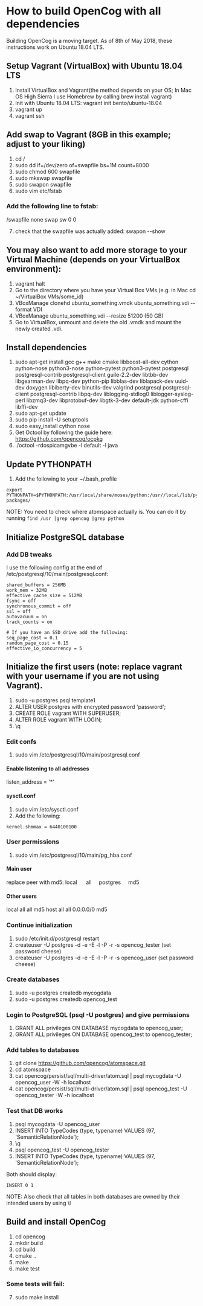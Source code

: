 # How to build OpenCog with all dependencies #

Building OpenCog is a moving target. As of 8th of May 2018, these instructions work on Ubuntu 18.04 LTS.

## Setup Vagrant (VirtualBox) with Ubuntu 18.04 LTS

1. Install VirtualBox and Vagrant(the method depends on your OS; In Mac OS High Sierra I use Homebrew by calling brew install vagrant)
2. Init with Ubuntu 18.04 LTS: vagrant init bento/ubuntu-18.04
3. vagrant up
4. vagrant ssh

## Add swap to Vagrant (8GB in this example; adjust to your liking)

1. cd /
2. sudo dd if=/dev/zero of=swapfile bs=1M count=8000
3. sudo chmod 600 swapfile
4. sudo mkswap swapfile
5. sudo swapon swapfile
6. sudo vim etc/fstab

### Add the following line to fstab:
/swapfile none swap sw 0 0

7. check that the swapfile was actually added: swapon --show

## You may also want to add more storage to your Virtual Machine (depends on your VirtualBox environment):

1. vagrant halt
2. Go to the directory where you have your Virtual Box VMs (e.g. in Mac cd ~/VirtualBox VMs/some_id)
3. VBoxManage clonehd ubuntu_something.vmdk ubuntu_something.vdi --format VDI
4. VBoxManage ubuntu_something.vdi --resize 51200 (50 GB)
5. Go to VirtualBox, unmount and delete the old .vmdk and mount the newly created .vdi.

## Install dependencies

1. sudo apt-get install gcc g++ make cmake libboost-all-dev cython python-nose python3-nose python-pytest python3-pytest postgresql postgresql-contrib postgresql-client guile-2.2-dev libtbb-dev libgearman-dev libpq-dev python-pip libblas-dev liblapack-dev uuid-dev doxygen libiberty-dev binutils-dev valgrind postgresql postgresql-client postgresql-contrib libpq-dev liblogging-stdlog0 liblogger-syslog-perl libzmq3-dev libprotobuf-dev libgtk-3-dev default-jdk python-cffi libffi-dev
2. sudo apt-get update
3. sudo pip install -U setuptools
4. sudo easy_install cython nose
5. Get Octool by following the guide here: https://github.com/opencog/ocpkg
6. ./octool -rdospicamgvbe -l default -l java


## Update PYTHONPATH

1. Add the following to your ~/.bash_profile
```
export PYTHONPATH=$PYTHONPATH:/usr/local/share/moses/python:/usr//local/lib/python3.5/dist-packages/ 
```

NOTE: You need to check where atomspace actually is. You can do it by running `find /usr |grep opencog |grep python`

## Initialize PostgreSQL database

### Add DB tweaks

I use the following config at the end of /etc/postgresql/10/main/postgresql.conf:

```
shared_buffers = 256MB
work_mem = 32MB
effective_cache_size = 512MB
fsync = off
synchronous_commit = off
ssl = off
autovacuum = on
track_counts = on

# If you have an SSD drive add the following:
seq_page_cost = 0.1
random_page_cost = 0.15
effective_io_concurrency = 5
```

## Initialize the first users (note: replace vagrant with your username if you are not using Vagrant).

1. sudo -u postgres psql template1
2. ALTER USER postgres with encrypted password 'password';
3. CREATE ROLE vagrant WITH SUPERUSER;
4. ALTER ROLE vagrant WITH LOGIN;
5. \q

### Edit confs
1. sudo vim /etc/postgresql/10/main/postgresql.conf

#### Enable listening to all addresses
listen_address = '*'

#### sysctl.conf
1. sudo vim /etc/sysctl.conf
2. Add the following:

```
kernel.shmmax = 6440100100
```

### User permissions
1. sudo vim /etc/postgresql/10/main/pg_hba.conf

#### Main user
replace peer with md5:
local      all     postgres     md5

#### Other users
local all all   md5
host all all 0.0.0.0/0 md5

### Continue initialization

1. sudo /etc/init.d/postgresql restart
2. createuser -U postgres -d -e -E -l -P -r -s opencog_tester         (set password cheese)
3. createuser -U postgres -d -e -E -l -P -r -s opencog_user           (set password cheese)

### Create databases

1. sudo -u postgres createdb mycogdata
2. sudo -u postgres createdb opencog_test

### Login to PostgreSQL (psql -U postgres) and give permissions

1. GRANT ALL privileges ON DATABASE mycogdata to opencog_user;
2. GRANT ALL privileges ON DATABASE opencog_test to opencog_tester;

### Add tables to databases
1. git clone https://github.com/opencog/atomspace.git
2. cd atomspace
3. cat opencog/persist/sql/multi-driver/atom.sql | psql mycogdata -U opencog_user -W -h localhost
4. cat opencog/persist/sql/multi-driver/atom.sql | psql opencog_test -U opencog_tester -W -h localhost

### Test that DB works
1. psql mycogdata -U opencog_user
2. INSERT INTO TypeCodes (type, typename) VALUES (97, 'SemanticRelationNode');
3. \q
4. psql opencog_test -U opencog_tester
5. INSERT INTO TypeCodes (type, typename) VALUES (97, 'SemanticRelationNode');

Both should display:
```
INSERT 0 1
```
NOTE: Also check that all tables in both databases are owned by their intended users by using \l

## Build and install OpenCog

1. cd opencog
2. mkdir build
3. cd build
4. cmake ..
5. make
6. make test

### Some tests will fail:
7. sudo make install
